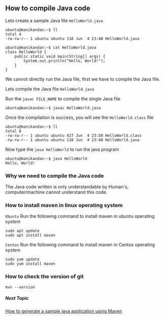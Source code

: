 ## How to compile Java code

Lets create a sample Java file `HelloWorld.java`

```
ubuntu@manikandan:~$ ll
total 4
-rw-rw-r-- 1 ubuntu ubuntu 118 Jun  4 23:48 HelloWorld.java
```

```
ubuntu@manikandan:~$ cat HelloWorld.java 
class HelloWorld {
    public static void main(String[] args) {
        System.out.println("Hello, World!"); 
    }
}
```

We cannot directly run the Java file, first we have to compile the Java file.

Lets compile the Java file `HelloWorld.java`

Run the `javac FILE_NAME` to compile the single Java file
```
ubuntu@manikandan:~$ javac HelloWorld.java
```

Once the compilation is success, you will see the `HelloWorld.class` file
```
ubuntu@manikandan:~$ ll
total 8
-rw-rw-r-- 1 ubuntu ubuntu 427 Jun  4 23:50 HelloWorld.class
-rw-rw-r-- 1 ubuntu ubuntu 118 Jun  4 23:48 HelloWorld.java
```

Now type the `java HelloWorld` to run the java program 
```
ubuntu@manikandan:~$ java HelloWorld 
Hello, World!
```

### Why we need to compile the Java code
The Java code written is only understandable by Human's, computer/machine cannot understand this code.

### How to install maven in linux operating system

`Ubuntu`
Run the following command to install maven in ubuntu operating system
```
sudo apt update
sudo apt install maven
```

`Centos`
Run the following command to install maven in Centos operating system
```
sudo yum update
sudo yum install maven
```

### How to check the version of git
```
mvn --version
```

##### Next Topic
[How to generate a sample java application using Maven](/content/maven/tutorials/02-generate-a-sample-java-application-using-maven)